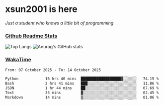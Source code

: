 # xsun2001 is here

*Just a student who knows a little bit of programming*

### [Github Readme Stats](https://github.com/anuraghazra/github-readme-stats)

![Top Langs](https://github-readme-stats.vercel.app/api/top-langs/?username=xsun2001&layout=compact&theme=radical) ![Anurag's GitHub stats](https://github-readme-stats.vercel.app/api?username=xsun2001&show_icons=true&theme=radical)

### [WakaTime](https://wakatime.com)

<!--START_SECTION:waka-->

```txt
From: 07 October 2025 - To: 14 October 2025

Python            16 hrs 46 mins  ██████████████████▓░░░░░░   74.15 %
Bash              2 hrs 41 mins   ███░░░░░░░░░░░░░░░░░░░░░░   11.86 %
JSON              1 hr 44 mins    ██░░░░░░░░░░░░░░░░░░░░░░░   07.69 %
Text              33 mins         ▓░░░░░░░░░░░░░░░░░░░░░░░░   02.45 %
Markdown          14 mins         ▒░░░░░░░░░░░░░░░░░░░░░░░░   01.06 %
```

<!--END_SECTION:waka-->
